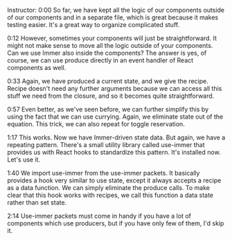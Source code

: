 Instructor: 0:00 So far, we have kept all the logic of our components outside of our components and in a separate file, which is great because it makes testing easier. It's a great way to organize complicated stuff.

0:12 However, sometimes your components will just be straightforward. It might not make sense to move all the logic outside of your components. Can we use Immer also inside the components? The answer is yes, of course, we can use produce directly in an event handler of React components as well.

0:33 Again, we have produced a current state, and we give the recipe. Recipe doesn't need any further arguments because we can access all this stuff we need from the closure, and so it becomes quite straightforward.

0:57 Even better, as we've seen before, we can further simplify this by using the fact that we can use currying. Again, we eliminate state out of the equation. This trick, we can also repeat for toggle reservation.

1:17 This works. Now we have Immer-driven state data. But again, we have a repeating pattern. There's a small utility library called use-immer that provides us with React hooks to standardize this pattern. It's installed now. Let's use it.

1:40 We import use-immer from the use-immer packets. It basically provides a hook very similar to use state, except it always accepts a recipe as a data function. We can simply eliminate the produce calls. To make clear that this hook works with recipes, we call this function a data state rather than set state.

2:14 Use-immer packets must come in handy if you have a lot of components which use producers, but if you have only few of them, I'd skip it.

